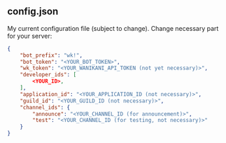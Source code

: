 ## config.json

My current configuration file (subject to change). Change necessary part for your server:
```json
{
    "bot_prefix": "wk!",
    "bot_token": "<YOUR_BOT_TOKEN>",
    "wk_token": "<YOUR_WANIKANI_API_TOKEN (not yet necessary)>",
    "developer_ids": [
        <YOUR_ID>,
    ],
    "application_id": "<YOUR_APPLICATION_ID (not necessary)>",
    "guild_id": "<YOUR_GUILD_ID (not necessary)>",
    "channel_ids": {
        "announce": "<YOUR_CHANNEL_ID (for announcement)>",
        "test": "<YOUR_CHANNEL_ID (for testing, not necessary)>"
    }
}
```